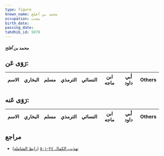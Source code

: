 ```yaml
---
type: figure
known_name: محمد بن أفلح
occupation: محدث
birth_date:
passing_date:
tahdhib_id: 5078
---
```

##### محمد بن أفلح

## رَوَى عَن:
| الاسم | البخاري | مسلم | الترمذي | النسائي | ابن ماجه | أبي داود | Others |
| ----- | ------- | ---- | ------- | ------- | -------- | -------- | ------ |
## رَوَى عَنه:
| الاسم | البخاري | مسلم | الترمذي | النسائي | ابن ماجه | أبي داود | Others |
| ----- | ------- | ---- | ------- | ------- | -------- | -------- | ------ |
## مراجع
- [تهذيب الكمال ٢٤-٥٠١](obsidian://open?vault=Tahdhib-al-Kamal&file=Figures/٥٠٧٨-محمد%20بن%20أفلح) ([رابط الشاملة](https://shamela.ws/book/3722/13013))